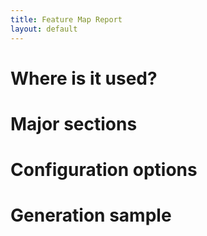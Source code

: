 ```yaml
---
title: Feature Map Report
layout: default
---
```


# Where is it used?



# Major sections

# Configuration options

# Generation sample